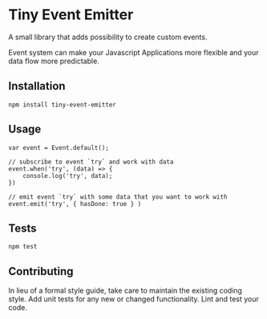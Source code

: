 Tiny Event Emitter
=========

A small library that adds possibility to create custom events.

Event system can make your Javascript Applications more flexible and your data flow more predictable.

## Installation

  `npm install tiny-event-emitter`

## Usage

    var event = Event.default();

    // subscribe to event `try` and work with data
    event.when('try', (data) => {
        console.log('try', data);
    })

    // emit event `try` with some data that you want to work with
    event.emit('try', { hasDone: true } )


## Tests

  `npm test`

## Contributing

In lieu of a formal style guide, take care to maintain the existing coding style. Add unit tests for any new or changed functionality. Lint and test your code.